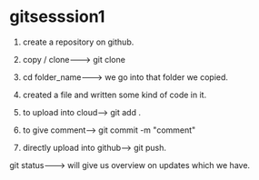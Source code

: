 # gitsesssion1

1. create a repository on github.

2. copy / clone---> git clone <url>

3.  cd folder_name---> we go into that folder we copied.

4. created a file and written some kind of code in it.

5. to upload into cloud--> git add .

6. to give comment--> git commit -m "comment"

7. directly upload into github--> git push.

git status---> will give us overview on updates which we have.